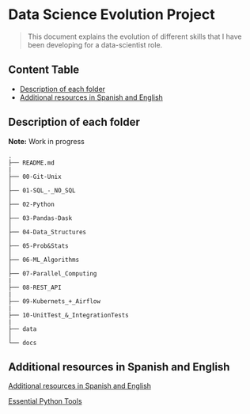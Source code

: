 # Data Science Evolution Project
>This document explains the evolution of different skills that I have been developing for a data-scientist role. 

## Content Table
* [Description of each folder](#description-each-folder)
* [Additional resources in Spanish and English](#additional-resources-Spanish-English)

## Description of each folder

**Note:** Work in progress

```
.
├── README.md
|
├── 00-Git-Unix
│   
├── 01-SQL_-_NO_SQL
│   
├── 02-Python
│   
├── 03-Pandas-Dask
│   
├── 04-Data_Structures
│   
├── 05-Prob&Stats
│   
├── 06-ML_Algorithms
│  
├── 07-Parallel_Computing
|
├── 08-REST_API
|
├── 09-Kubernets_+_Airflow
|
├── 10-UnitTest_&_IntegrationTests
|
├── data
│ 
└── docs
```

## Additional resources in Spanish and English

[Additional resources in Spanish and English](https://docs.google.com/document/d/1miyUhPa3gsuCBLMsBxgqx5DrolaX2UKs-BUIEFEFUP0/edit)

[Essential Python Tools](https://books.agiliq.com/projects/essential-python-tools/en/latest/)

